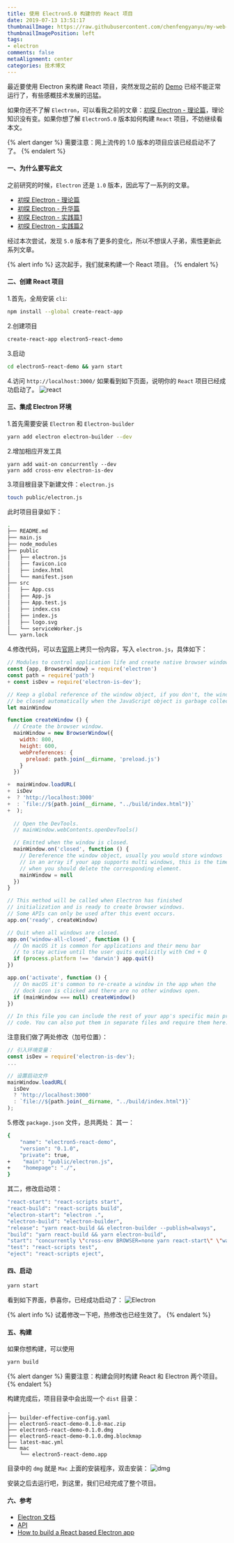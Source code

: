 ```yaml
---
title: 使用 Electron5.0 构建你的 React 项目
date: 2019-07-13 13:51:17
thumbnailImage: https://raw.githubusercontent.com/chenfengyanyu/my-web-accumulation/master/images/electron0.png
thumbnailImagePosition: left
tags: 
- electron
comments: false
metaAlignment: center
categories: 技术博文
---
```

最近要使用 Electron 来构建 React 项目，突然发现之前的 [Demo](https://github.com/chenfengyanyu/my-web-accumulation/tree/master/electron-quick-start) 已经不能正常运行了，有些感概技术发展的迅猛。
<!-- more -->
如果你还不了解 `Electron`，可以看我之前的文章：[初探 Electron - 理论篇](http://jartto.wang/2018/01/03/first-exploration-electron/)，理论知识没有变。如果你想了解 `Electron5.0` 版本如何构建 `React` 项目，不妨继续看本文。

{% alert danger %}
需要注意：网上流传的 1.0 版本的项目应该已经启动不了了。
{% endalert %}

#### 一、为什么要写此文
之前研究的时候，`Electron` 还是 `1.0` 版本，因此写了一系列的文章。
- [初探 Electron - 理论篇](http://jartto.wang/2018/01/03/first-exploration-electron/)
- [初探 Electron - 升华篇](http://jartto.wang/2018/01/04/first-exploration-electron-2/)
- [初探 Electron - 实践篇1](http://jartto.wang/2018/01/14/first-exploration-electron-3/)
- [初探 Electron - 实践篇2](http://jartto.wang/2018/01/21/first-exploration-electron-4/)

经过本次尝试，发现 `5.0` 版本有了更多的变化，所以不想误人子弟，索性更新此系列文章。

{% alert info %}
这次起手，我们就来构建一个 React 项目。
{% endalert %}

#### 二、创建 React 项目
1.首先，全局安装 `cli`:
```bash
npm install --global create-react-app
```

2.创建项目
```bash
create-react-app electron5-react-demo
```

3.启动
```bash
cd electron5-react-demo && yarn start
```

4.访问 `http://localhost:3000/` 如果看到如下页面，说明你的 `React` 项目已经成功启动了。
![react](https://raw.githubusercontent.com/chenfengyanyu/my-web-accumulation/master/images/electron/react.png)

#### 三、集成 Electron 环境
1.首先需要安装 `Electron` 和 `Electron-builder`
```bash
yarn add electron electron-builder --dev
```

2.增加相应开发工具
```
yarn add wait-on concurrently --dev
yarn add cross-env electron-is-dev
```

3.项目根目录下新建文件：`electron.js`
```bash
touch public/electron.js
```
此时项目目录如下：
```bash
.
├── README.md
├── main.js
├── node_modules
├── public
│   ├── electron.js
│   ├── favicon.ico
│   ├── index.html
│   └── manifest.json
├── src
│   ├── App.css
│   ├── App.js
│   ├── App.test.js
│   ├── index.css
│   ├── index.js
│   ├── logo.svg
│   └── serviceWorker.js
└── yarn.lock
```

4.修改代码，可以去[官网](https://github.com/electron/electron-quick-start/blob/master/main.js)上拷贝一份内容，写入 `electron.js`，具体如下：
```js
// Modules to control application life and create native browser window
const {app, BrowserWindow} = require('electron')
const path = require('path')
+ const isDev = require('electron-is-dev');

// Keep a global reference of the window object, if you don't, the window will
// be closed automatically when the JavaScript object is garbage collected.
let mainWindow

function createWindow () {
  // Create the browser window.
  mainWindow = new BrowserWindow({
    width: 800,
    height: 600,
    webPreferences: {
      preload: path.join(__dirname, 'preload.js')
    }
  })

+  mainWindow.loadURL(
+  isDev
+  ? 'http://localhost:3000'
+  : `file://${path.join(__dirname, "../build/index.html")}`
+  );
    
  // Open the DevTools.
  // mainWindow.webContents.openDevTools()

  // Emitted when the window is closed.
  mainWindow.on('closed', function () {
    // Dereference the window object, usually you would store windows
    // in an array if your app supports multi windows, this is the time
    // when you should delete the corresponding element.
    mainWindow = null
  })
}

// This method will be called when Electron has finished
// initialization and is ready to create browser windows.
// Some APIs can only be used after this event occurs.
app.on('ready', createWindow)

// Quit when all windows are closed.
app.on('window-all-closed', function () {
  // On macOS it is common for applications and their menu bar
  // to stay active until the user quits explicitly with Cmd + Q
  if (process.platform !== 'darwin') app.quit()
})

app.on('activate', function () {
  // On macOS it's common to re-create a window in the app when the
  // dock icon is clicked and there are no other windows open.
  if (mainWindow === null) createWindow()
})

// In this file you can include the rest of your app's specific main process
// code. You can also put them in separate files and require them here.
```
注意我们做了两处修改（加号位置）：
```js
// 引入环境变量：
const isDev = require('electron-is-dev');
...

// 设置启动文件
mainWindow.loadURL(
  isDev
  ? 'http://localhost:3000'
  : `file://${path.join(__dirname, "../build/index.html")}`
);
```

5.修改 `package.json` 文件，总共两处：
其一：
```bash
{
    "name": "electron5-react-demo",
    "version": "0.1.0",
    "private": true,
+    "main": "public/electron.js",
+    "homepage": "./",
}
```
其二，修改启动项：
```bash
"react-start": "react-scripts start",
"react-build": "react-scripts build",
"electron-start": "electron .",
"electron-build": "electron-builder",
"release": "yarn react-build && electron-builder --publish=always",
"build": "yarn react-build && yarn electron-build",
"start": "concurrently \"cross-env BROWSER=none yarn react-start\" \"wait-on http://localhost:3000 && electron .\""
"test": "react-scripts test",
"eject": "react-scripts eject",
```

#### 四、启动
```bash
yarn start
```
看到如下界面，恭喜你，已经成功启动了：
![Electron](https://raw.githubusercontent.com/chenfengyanyu/my-web-accumulation/master/images/electron/electron.png)

{% alert info %}
试着修改一下吧，热修改也已经生效了。
{% endalert %}

#### 五、构建
如果你想构建，可以使用
```bash
yarn build
```
{% alert danger %}
需要注意：构建会同时构建 React 和 Electron 两个项目。
{% endalert %}

构建完成后，项目目录中会出现一个 `dist` 目录：
```
.
├── builder-effective-config.yaml
├── electron5-react-demo-0.1.0-mac.zip
├── electron5-react-demo-0.1.0.dmg
├── electron5-react-demo-0.1.0.dmg.blockmap
├── latest-mac.yml
└── mac
    └── electron5-react-demo.app
```
目录中的 `dmg` 就是 `Mac` 上面的安装程序，双击安装：
![dmg](https://raw.githubusercontent.com/chenfengyanyu/my-web-accumulation/master/images/electron/dmg.png)

安装之后去运行吧，到这里，我们已经完成了整个项目。


#### 六、参考
- [Electron 文档](https://electronjs.org/docs?q=react)
- [API](https://github.com/electron/electron-api-demos)
- [How to build a React based Electron app](https://medium.com/@impaachu/how-to-build-a-react-based-electron-app-d0f27413f17f)










